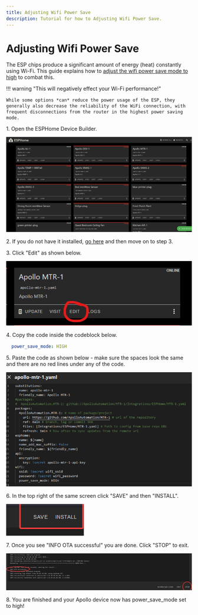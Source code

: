 ```yaml
---
title: Adjusting Wifi Power Save
description: Tutorial for how to Adjusting Wifi Power Save.
---
```

# Adjusting Wifi Power Save

The ESP chips produce a significant amount of energy (heat) constantly using Wi-Fi. This guide explains how to <a href="https://esphome.io/components/wifi.html#power-save-mode" target="_blank" rel="noreferrer nofollow noopener">adjust the wifi power save mode to high</a> to combat this.

!!! warning "This will negatively effect your Wi-Fi performance!"

    While some options *can* reduce the power usage of the ESP, they generally also decrease the reliability of the WiFi connection, with frequent disconnections from the router in the highest power saving mode.

1\. Open the ESPHome Device Builder.

![](../../../assets/power-save-tutorial-1.png)

2\. If you do not have it installed, [go here](https://esphome.io/guides/getting_started_hassio.html#installing-esphome-device-compiler "Install Esphome Device Builder.") and then move on to step 3.

3\. Click "Edit" as shown below.

![](../../../assets/power-save-tutorial-2.png)

4\. Copy the code inside the codeblock below.

```yaml
  power_save_mode: HIGH
```

5\. Paste the code as shown below - make sure the spaces look the same and there are no red lines under any of the code.

![](../../../assets/power-save-tutorial-3-1.png)

6\. In the top right of the same screen click "SAVE" and then "INSTALL".

![](assets/renaming-devices-pic-7-1.png)

7\. Once you see "INFO OTA successful" you are done. Click "STOP" to exit.

![](../tutorials/assets/update-frequency-pic-3.png)

8\. You are finished and your Apollo device now has power\_save\_mode set to high!